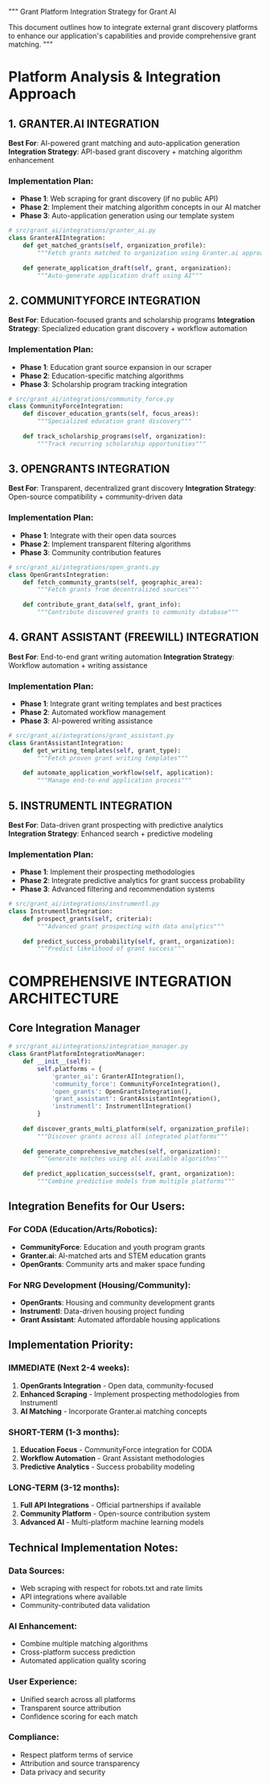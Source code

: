 """
Grant Platform Integration Strategy for Grant AI

This document outlines how to integrate external grant discovery platforms
to enhance our application's capabilities and provide comprehensive grant matching.
"""

# Platform Analysis & Integration Approach

## 1. GRANTER.AI INTEGRATION
**Best For**: AI-powered grant matching and auto-application generation
**Integration Strategy**: API-based grant discovery + matching algorithm enhancement

### Implementation Plan:
- **Phase 1**: Web scraping for grant discovery (if no public API)
- **Phase 2**: Implement their matching algorithm concepts in our AI matcher
- **Phase 3**: Auto-application generation using our template system

```python
# src/grant_ai/integrations/granter_ai.py
class GranterAIIntegration:
    def get_matched_grants(self, organization_profile):
        """Fetch grants matched to organization using Granter.ai approach"""
        
    def generate_application_draft(self, grant, organization):
        """Auto-generate application draft using AI"""
```

## 2. COMMUNITYFORCE INTEGRATION  
**Best For**: Education-focused grants and scholarship programs
**Integration Strategy**: Specialized education grant discovery + workflow automation

### Implementation Plan:
- **Phase 1**: Education grant source expansion in our scraper
- **Phase 2**: Education-specific matching algorithms
- **Phase 3**: Scholarship program tracking integration

```python
# src/grant_ai/integrations/community_force.py
class CommunityForceIntegration:
    def discover_education_grants(self, focus_areas):
        """Specialized education grant discovery"""
        
    def track_scholarship_programs(self, organization):
        """Track recurring scholarship opportunities"""
```

## 3. OPENGRANTS INTEGRATION
**Best For**: Transparent, decentralized grant discovery
**Integration Strategy**: Open-source compatibility + community-driven data

### Implementation Plan:
- **Phase 1**: Integrate with their open data sources
- **Phase 2**: Implement transparent filtering algorithms
- **Phase 3**: Community contribution features

```python
# src/grant_ai/integrations/open_grants.py
class OpenGrantsIntegration:
    def fetch_community_grants(self, geographic_area):
        """Fetch grants from decentralized sources"""
        
    def contribute_grant_data(self, grant_info):
        """Contribute discovered grants to community database"""
```

## 4. GRANT ASSISTANT (FREEWILL) INTEGRATION
**Best For**: End-to-end grant writing automation
**Integration Strategy**: Workflow automation + writing assistance

### Implementation Plan:
- **Phase 1**: Integrate grant writing templates and best practices
- **Phase 2**: Automated workflow management
- **Phase 3**: AI-powered writing assistance

```python
# src/grant_ai/integrations/grant_assistant.py
class GrantAssistantIntegration:
    def get_writing_templates(self, grant_type):
        """Fetch proven grant writing templates"""
        
    def automate_application_workflow(self, application):
        """Manage end-to-end application process"""
```

## 5. INSTRUMENTL INTEGRATION
**Best For**: Data-driven grant prospecting with predictive analytics
**Integration Strategy**: Enhanced search + predictive modeling

### Implementation Plan:
- **Phase 1**: Implement their prospecting methodologies
- **Phase 2**: Integrate predictive analytics for grant success probability
- **Phase 3**: Advanced filtering and recommendation systems

```python
# src/grant_ai/integrations/instrumentl.py
class InstrumentlIntegration:
    def prospect_grants(self, criteria):
        """Advanced grant prospecting with data analytics"""
        
    def predict_success_probability(self, grant, organization):
        """Predict likelihood of grant success"""
```

# COMPREHENSIVE INTEGRATION ARCHITECTURE

## Core Integration Manager
```python
# src/grant_ai/integrations/integration_manager.py
class GrantPlatformIntegrationManager:
    def __init__(self):
        self.platforms = {
            'granter_ai': GranterAIIntegration(),
            'community_force': CommunityForceIntegration(),
            'open_grants': OpenGrantsIntegration(),
            'grant_assistant': GrantAssistantIntegration(),
            'instrumentl': InstrumentlIntegration()
        }
    
    def discover_grants_multi_platform(self, organization_profile):
        """Discover grants across all integrated platforms"""
        
    def generate_comprehensive_matches(self, organization):
        """Generate matches using all available algorithms"""
        
    def predict_application_success(self, grant, organization):
        """Combine predictive models from multiple platforms"""
```

## Integration Benefits for Our Users:

### For CODA (Education/Arts/Robotics):
- **CommunityForce**: Education and youth program grants
- **Granter.ai**: AI-matched arts and STEM education grants
- **OpenGrants**: Community arts and maker space funding

### For NRG Development (Housing/Community):
- **OpenGrants**: Housing and community development grants
- **Instrumentl**: Data-driven housing project funding
- **Grant Assistant**: Automated affordable housing applications

## Implementation Priority:

### IMMEDIATE (Next 2-4 weeks):
1. **OpenGrants Integration** - Open data, community-focused
2. **Enhanced Scraping** - Implement prospecting methodologies from Instrumentl
3. **AI Matching** - Incorporate Granter.ai matching concepts

### SHORT-TERM (1-3 months):
1. **Education Focus** - CommunityForce integration for CODA
2. **Workflow Automation** - Grant Assistant methodologies
3. **Predictive Analytics** - Success probability modeling

### LONG-TERM (3-12 months):
1. **Full API Integrations** - Official partnerships if available
2. **Community Platform** - Open-source contribution system
3. **Advanced AI** - Multi-platform machine learning models

## Technical Implementation Notes:

### Data Sources:
- Web scraping with respect for robots.txt and rate limits
- API integrations where available
- Community-contributed data validation

### AI Enhancement:
- Combine multiple matching algorithms
- Cross-platform success prediction
- Automated application quality scoring

### User Experience:
- Unified search across all platforms
- Transparent source attribution
- Confidence scoring for each match

### Compliance:
- Respect platform terms of service
- Attribution and source transparency
- Data privacy and security
